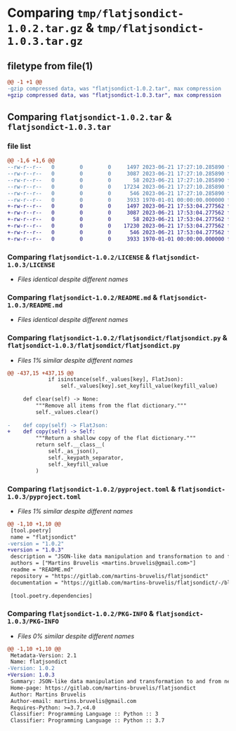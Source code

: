 # Comparing `tmp/flatjsondict-1.0.2.tar.gz` & `tmp/flatjsondict-1.0.3.tar.gz`

## filetype from file(1)

```diff
@@ -1 +1 @@
-gzip compressed data, was "flatjsondict-1.0.2.tar", max compression
+gzip compressed data, was "flatjsondict-1.0.3.tar", max compression
```

## Comparing `flatjsondict-1.0.2.tar` & `flatjsondict-1.0.3.tar`

### file list

```diff
@@ -1,6 +1,6 @@
--rw-r--r--   0        0        0     1497 2023-06-21 17:27:10.285890 flatjsondict-1.0.2/LICENSE
--rw-r--r--   0        0        0     3087 2023-06-21 17:27:10.285890 flatjsondict-1.0.2/README.md
--rw-r--r--   0        0        0       58 2023-06-21 17:27:10.285890 flatjsondict-1.0.2/flatjsondict/__init__.py
--rw-r--r--   0        0        0    17234 2023-06-21 17:27:10.285890 flatjsondict-1.0.2/flatjsondict/flatjsondict.py
--rw-r--r--   0        0        0      546 2023-06-21 17:27:10.285890 flatjsondict-1.0.2/pyproject.toml
--rw-r--r--   0        0        0     3933 1970-01-01 00:00:00.000000 flatjsondict-1.0.2/PKG-INFO
+-rw-r--r--   0        0        0     1497 2023-06-21 17:53:04.277562 flatjsondict-1.0.3/LICENSE
+-rw-r--r--   0        0        0     3087 2023-06-21 17:53:04.277562 flatjsondict-1.0.3/README.md
+-rw-r--r--   0        0        0       58 2023-06-21 17:53:04.277562 flatjsondict-1.0.3/flatjsondict/__init__.py
+-rw-r--r--   0        0        0    17230 2023-06-21 17:53:04.277562 flatjsondict-1.0.3/flatjsondict/flatjsondict.py
+-rw-r--r--   0        0        0      546 2023-06-21 17:53:04.277562 flatjsondict-1.0.3/pyproject.toml
+-rw-r--r--   0        0        0     3933 1970-01-01 00:00:00.000000 flatjsondict-1.0.3/PKG-INFO
```

### Comparing `flatjsondict-1.0.2/LICENSE` & `flatjsondict-1.0.3/LICENSE`

 * *Files identical despite different names*

### Comparing `flatjsondict-1.0.2/README.md` & `flatjsondict-1.0.3/README.md`

 * *Files identical despite different names*

### Comparing `flatjsondict-1.0.2/flatjsondict/flatjsondict.py` & `flatjsondict-1.0.3/flatjsondict/flatjsondict.py`

 * *Files 1% similar despite different names*

```diff
@@ -437,15 +437,15 @@
             if isinstance(self._values[key], FlatJson):
                 self._values[key].set_keyfill_value(keyfill_value)
 
     def clear(self) -> None:
         """Remove all items from the flat dictionary."""
         self._values.clear()
 
-    def copy(self) -> FlatJson:
+    def copy(self) -> Self:
         """Return a shallow copy of the flat dictionary."""
         return self.__class__(
             self._as_json(),
             self._keypath_separator,
             self._keyfill_value
         )
```

### Comparing `flatjsondict-1.0.2/pyproject.toml` & `flatjsondict-1.0.3/pyproject.toml`

 * *Files 1% similar despite different names*

```diff
@@ -1,10 +1,10 @@
 [tool.poetry]
 name = "flatjsondict"
-version = "1.0.2"
+version = "1.0.3"
 description = "JSON-like data manipulation and transformation to and from nested parent-child and flat label-value data items."
 authors = ["Martins Bruvelis <martins.bruvelis@gmail.com>"]
 readme = "README.md"
 repository = "https://gitlab.com/martins-bruvelis/flatjsondict"
 documentation = "https://gitlab.com/martins-bruvelis/flatjsondict/-/blob/main/README.md"
 
 [tool.poetry.dependencies]
```

### Comparing `flatjsondict-1.0.2/PKG-INFO` & `flatjsondict-1.0.3/PKG-INFO`

 * *Files 0% similar despite different names*

```diff
@@ -1,10 +1,10 @@
 Metadata-Version: 2.1
 Name: flatjsondict
-Version: 1.0.2
+Version: 1.0.3
 Summary: JSON-like data manipulation and transformation to and from nested parent-child and flat label-value data items.
 Home-page: https://gitlab.com/martins-bruvelis/flatjsondict
 Author: Martins Bruvelis
 Author-email: martins.bruvelis@gmail.com
 Requires-Python: >=3.7,<4.0
 Classifier: Programming Language :: Python :: 3
 Classifier: Programming Language :: Python :: 3.7
```

